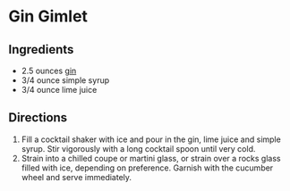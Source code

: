 # Gin Gimlet

## Ingredients
- 2.5 ounces [gin](./GinCocktails.md)
- 3/4 ounce simple syrup
- 3/4 ounce lime juice

## Directions
1. Fill a cocktail shaker with ice and pour in the gin, lime juice and simple syrup. Stir vigorously with a long cocktail spoon until very cold.
2. Strain into a chilled coupe or martini glass, or strain over a rocks glass filled with ice, depending on preference. Garnish with the cucumber wheel and serve immediately.